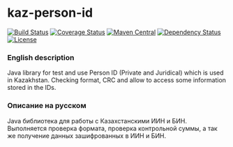 kaz-person-id
=============

[![Build Status](https://travis-ci.org/valery1707/kaz-person-id.svg)](https://travis-ci.org/valery1707/kaz-person-id)
[![Coverage Status](https://coveralls.io/repos/valery1707/kaz-person-id/badge.svg)](https://coveralls.io/r/valery1707/kaz-person-id)
[![Maven Central](https://img.shields.io/maven-central/v/name.valery1707.kaz-person-id/kaz-person-id.svg)](https://maven-badges.herokuapp.com/maven-central/name.valery1707.kaz-person-id/kaz-person-id/)
[![Dependency Status](https://www.versioneye.com/user/projects/5565549563613000188a0900/badge.svg?style=flat)](https://www.versioneye.com/user/projects/5565549563613000188a0900)
[![License](https://img.shields.io/github/license/valery1707/kaz-person-id.svg)](http://opensource.org/licenses/MIT)

### English description

Java library for test and use Person ID (Private and Juridical) which is used in Kazakhstan.
Checking format, CRC and allow to access some information stored in the IDs.

### Описание на русском

Java библиотека для работы с Казахстанскими ИИН и БИН.
Выполняется проверка формата, проверка контрольной суммы, а так же получение данных зашифрованных в ИИН и БИН.
